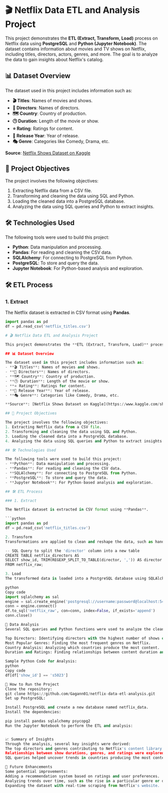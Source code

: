 # 🎬 Netflix Data ETL and Analysis Project

This project demonstrates the **ETL (Extract, Transform, Load)** process on Netflix data using **PostgreSQL** and **Python (Jupyter Notebook)**. The dataset contains information about movies and TV shows on Netflix, including titles, directors, actors, genres, and more. The goal is to analyze the data to gain insights about Netflix's catalog.

## 📊 Dataset Overview

The dataset used in this project includes information such as:
- **🎬 Titles**: Names of movies and shows.
- **🎥 Directors**: Names of directors.
- **🗺️ Country**: Country of production.
- **🕒 Duration**: Length of the movie or show.
- **⭐ Rating**: Ratings for content.
- **📅 Release Year**: Year of release.
- **🎭 Genre**: Categories like Comedy, Drama, etc.

**Source**: [Netflix Shows Dataset on Kaggle](https://www.kaggle.com/shivamb/netflix-shows)

## 🎯 Project Objectives

The project involves the following objectives:
1. Extracting Netflix data from a CSV file.
2. Transforming and cleaning the data using SQL and Python.
3. Loading the cleaned data into a PostgreSQL database.
4. Analyzing the data using SQL queries and Python to extract insights.

## 🛠️ Technologies Used

The following tools were used to build this project:
- **Python**: Data manipulation and processing.
- **Pandas**: For reading and cleaning the CSV data.
- **SQLAlchemy**: For connecting to PostgreSQL from Python.
- **PostgreSQL**: To store and query the data.
- **Jupyter Notebook**: For Python-based analysis and exploration.

## 🛠️ ETL Process

### 1. Extract

The Netflix dataset is extracted in CSV format using **Pandas**.

```python
import pandas as pd
df = pd.read_csv('netflix_titles.csv')

# 🎬 Netflix Data ETL and Analysis Project

This project demonstrates the **ETL (Extract, Transform, Load)** process on Netflix data using **PostgreSQL** and **Python (Jupyter Notebook)**. The dataset contains information about movies and TV shows on Netflix, including titles, directors, actors, genres, and more. The goal is to analyze the data to gain insights about Netflix's catalog.

## 📊 Dataset Overview

The dataset used in this project includes information such as:
- **🎬 Titles**: Names of movies and shows.
- **🎥 Directors**: Names of directors.
- **🗺️ Country**: Country of production.
- **🕒 Duration**: Length of the movie or show.
- **⭐ Rating**: Ratings for content.
- **📅 Release Year**: Year of release.
- **🎭 Genre**: Categories like Comedy, Drama, etc.

**Source**: [Netflix Shows Dataset on Kaggle](https://www.kaggle.com/shivamb/netflix-shows)

## 🎯 Project Objectives

The project involves the following objectives:
1. Extracting Netflix data from a CSV file.
2. Transforming and cleaning the data using SQL and Python.
3. Loading the cleaned data into a PostgreSQL database.
4. Analyzing the data using SQL queries and Python to extract insights.

## 🛠️ Technologies Used

The following tools were used to build this project:
- **Python**: Data manipulation and processing.
- **Pandas**: For reading and cleaning the CSV data.
- **SQLAlchemy**: For connecting to PostgreSQL from Python.
- **PostgreSQL**: To store and query the data.
- **Jupyter Notebook**: For Python-based analysis and exploration.

## 🛠️ ETL Process

### 1. Extract

The Netflix dataset is extracted in CSV format using **Pandas**.

```python
import pandas as pd
df = pd.read_csv('netflix_titles.csv')

2. Transform
Transformations are applied to clean and reshape the data, such as handling missing values and creating separate tables for genres, directors, and countries.

-- SQL Query to split the 'director' column into a new table
CREATE TABLE netflix_directors AS
SELECT show_id, TRIM(REGEXP_SPLIT_TO_TABLE(director, ',')) AS director
FROM netflix_raw;

3. Load
The transformed data is loaded into a PostgreSQL database using SQLAlchemy in Python.

python
Copy code
import sqlalchemy as sal
engine = sal.create_engine('postgresql://username:password@localhost:5432/netflix_data')
conn = engine.connect()
df.to_sql('netflix_raw', con=conn, index=False, if_exists='append')
conn.close()

📝 Data Analysis
Several SQL queries and Python functions were used to analyze the cleaned data, including:

Top Directors: Identifying directors with the highest number of shows or movies.
Most Popular Genres: Finding the most frequent genres on Netflix.
Country Analysis: Analyzing which countries produce the most content.
Duration and Ratings: Finding relationships between content duration and rating categories.

Sample Python Code for Analysis:
python
Copy code
df[df['show_id'] == 's5023']

🚀 How to Run the Project
Clone the repository:
git clone https://github.com/Gagann01/netflix-data-etl-analysis.git
Set up PostgreSQL:

Install PostgreSQL and create a new database named netflix_data.
Install the dependencies:

pip install pandas sqlalchemy psycopg2
Run the Jupyter Notebook to perform the ETL and analysis:


📈 Summary of Insights
Through the analysis, several key insights were derived:
The top directors and genres contributing to Netflix's content library were identified.
Relationships between show durations, genres, and ratings were explored.
SQL queries helped uncover trends in countries producing the most content and the average content duration for each genre.

🚀 Future Enhancements
Some potential improvements:
Adding a recommendation system based on ratings and user preferences.
Analyzing trends over time, such as the rise in a particular genre or director.
Expanding the dataset with real-time scraping from Netflix's website.






